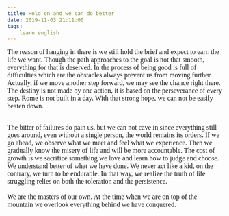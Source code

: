 ```yaml
---
title: Hold on and we can do better
date: 2019-11-03 21:11:00
tags:
    learn english
---
```

<font face="Verdana" size="3">The reason of hanging in there is we still hold the brief and expect to earn the life we want. Though the path approaches to the goal is not that smooth, everything for that is deserved. In the process of being good is full of difficulties which are the obstacles always prevent us from moving further. Actually, if we move another step forward, we may see the chance right there. The destiny is not made by one action, it is based on the perseverance of every step. Rome is not built in a day. With that strong hope, we can not be easily beaten down.</font><div><font face="Verdana" size="3"><br></font></div><div><font face="Verdana" size="3">The bitter of failures do pain us, but we can not cave in since everything still goes around, even without a single person, the world remains its orders. If we go ahead, we observe what we meet and feel what we experience. Then we gradually know the misery of life and will be more accountable. The cost of growth is we sacrifice something we love and learn how to judge and choose. We understand better of what we have done. We never act like a kid, on the contrary, we turn to be&#xA0;endurable. In that way, we realize the truth of life struggling relies on both the toleration and the persistence.</font></div><div><font face="Verdana" size="3"><br></font></div><div><font face="Verdana" size="3">We are the masters of our own. At the time when we are on top of the mountain we overlook everything behind we have conquered.</font></div>
